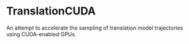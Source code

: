 # TranslationCUDA

An attempt to accelerate the sampling of translation model trajectories using CUDA-enabled GPUs.